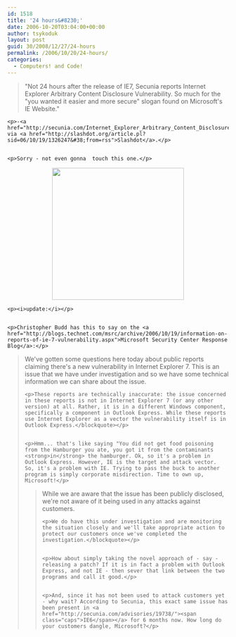 ```yaml
---
id: 1518
title: '24 hours&#8230;'
date: 2006-10-20T03:04:00+00:00
author: tsykoduk
layout: post
guid: 30/2008/12/27/24-hours
permalink: /2006/10/20/24-hours/
categories:
  - Computers! and Code!
---
```

<blockquote> "Not 24 hours after the release of <span class="caps">IE7</span>, Secunia reports Internet Explorer Arbitrary Content Disclosure Vulnerability. So much for the "you wanted it easier and more secure" slogan found on Microsoft's IE Website."</blockquote>

	<p>-<a href="http://secunia.com/Internet_Explorer_Arbitrary_Content_Disclosure_Vulnerability_Test/">Secunda</a> via <a href="http://slashdot.org/article.pl?sid=06/10/19/1326247&#38;from=rss">Slashdot</a>.</p>


	<p>Sorry - not even gonna  touch this one.</p>


<center><img src="http://greg.nokes.name/assets/2006/10/20/ie7.png" width="300px" /></center>

	<p><i>update:</i></p>


	<p>Christopher Budd has this to say on the <a href="http://blogs.technet.com/msrc/archive/2006/10/19/information-on-reports-of-ie-7-vulnerability.aspx">Microsoft Security Center Response Blog</a>:</p>


<blockquote>We've gotten some questions here today about public reports claiming there's a new vulnerability in Internet Explorer 7.  This is an issue that we have under investigation and so we have some technical information we can share about the issue.

	<p>These reports are technically inaccurate: the issue concerned in these reports is not in Internet Explorer 7 (or any other version) at all. Rather, it is in a different Windows component, specifically a component in Outlook Express. While these reports use Internet Explorer as a vector the vulnerability itself is in Outlook Express.</blockquote></p>


	<p>Hmm... that's like saying "You did not get food poisoning from the Hamburger you ate, you got it from the contaminants <strong>in</strong> the hamburger. Ok, so it's a problem in Outlook Express. However, IE is the target and attack vector. So, it's a problem with IE. Trying to pass the buck to another program is simply corporate misdirection. Time to own up, Microsoft!</p>


<blockquote>While we are aware that the issue has been publicly disclosed, we're not aware of it being used in any attacks against customers.

	<p>We do have this under investigation and are monitoring the situation closely and we'll take appropriate action to protect our customers once we've completed the investigation.</blockquote></p>


	<p>How about simply taking the novel approach of - say - releasing a patch? If it is in fact a problem with Outlook Express, and not IE - then sever that link between the two programs and call it good.</p>


	<p>And, since it has not been used to attack customers yet - why wait? According to Secunia, this exact same issue has been present in <a href="http://secunia.com/advisories/19738/"><span class="caps">IE6</span></a> for 6 months now. How long do your customers dangle, Microsoft?</p>